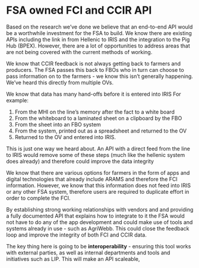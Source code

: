 # FSA owned FCI and CCIR API
Based on the research we’ve done we believe that an end-to-end API would be a worthwhile investment for the FSA to build. We know there are existing APIs including the link in from Hellenic to IRIS and the integration to the Pig Hub (BPEX). However, there are a lot of opportunities to address areas that are not being covered with the current methods of working.

We know that CCIR feedback is not always getting back to farmers and producers. The FSA passes this back to FBOs who in turn can choose to pass information on to the farmers - we know this isn’t generally happening. We’ve heard this directly from multiple OVs.

We know that data has many hand-offs before it is entered into IRIS
For example:
1. From the MHI on the line’s memory after the fact to a white board
2. From the whiteboard to a laminated sheet on a clipboard by the FBO
3. From the sheet into an FBO system
4. From the system, printed out as a spreadsheet and returned to the OV
5. Returned to the OV and entered into IRIS.

This is just one way we heard about. An API with a direct feed from the line to IRIS would remove some of these steps (much like the hellenic system does already) and therefore could improve the data integrity

We know that there are various options for farmers in the form of apps and digital technologies that already include ARAMS and therefore the FCI information. However, we know that this information does not feed into IRIS or any other FSA system, therefore users are required to duplicate effort in order to complete the FCI.

By establishing strong working relationships with vendors and and providing a fully documented API that explains how to integrate to it the FSA would not have to do any of the app development and could make use of tools and systems already in use - such as AgriWebb. This could close the feedback loop and improve the integrity of both FCI and CCIR data.

The key thing here is going to be **interoperability** - ensuring this tool works with external parties, as well as internal departments and tools and initiatives such as LIP. This will make an API scaleable, 